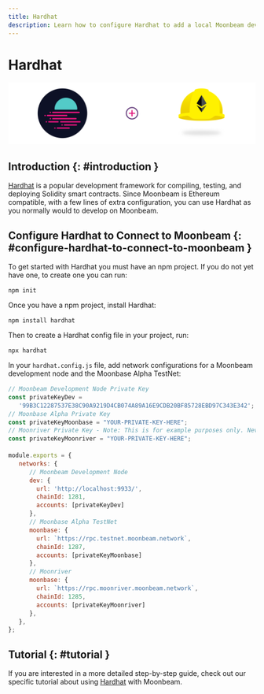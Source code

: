 ```yaml
---
title: Hardhat
description: Learn how to configure Hardhat to add a local Moonbeam development node and the Moonbase Alpha TestNet as networks for testing and deploying Solidity smart contracts.
---
```


# Hardhat

![Hardhat Create Project](/images/hardhat/hardhat-banner.png)

## Introduction {: #introduction } 

[Hardhat](https://hardhat.org/) is a popular development framework for compiling, testing, and deploying Solidity smart contracts. Since Moonbeam is Ethereum compatible, with a few lines of extra configuration, you can use Hardhat as you normally would to develop on Moonbeam.

## Configure Hardhat to Connect to Moonbeam {: #configure-hardhat-to-connect-to-moonbeam } 

To get started with Hardhat you must have an npm project. If you do not yet have one, to create one you can run:

```
npm init
```

Once you have a npm project, install Hardhat:

```
npm install hardhat
```

Then to create a Hardhat config file in your project, run:

```
npx hardhat
```

In your `hardhat.config.js` file, add network configurations for a Moonbeam development node and the Moonbase Alpha TestNet:

```javascript
// Moonbeam Development Node Private Key
const privateKeyDev =
   '99B3C12287537E38C90A9219D4CB074A89A16E9CDB20BF85728EBD97C343E342';
// Moonbase Alpha Private Key
const privateKeyMoonbase = "YOUR-PRIVATE-KEY-HERE";
// Moonriver Private Key - Note: This is for example purposes only. Never store your private keys in a JavaScript file.
const privateKeyMoonriver = "YOUR-PRIVATE-KEY-HERE";

module.exports = {
   networks: {
      // Moonbeam Development Node
      dev: {
        url: 'http://localhost:9933/',
        chainId: 1281,
        accounts: [privateKeyDev]
      },
      // Moonbase Alpha TestNet
      moonbase: {
        url: `https://rpc.testnet.moonbeam.network`,
        chainId: 1287,
        accounts: [privateKeyMoonbase]
      },
      // Moonriver
      moonbase: {
        url: `https://rpc.moonriver.moonbeam.network`,
        chainId: 1285,
        accounts: [privateKeyMoonriver]
      },
   },
};
```

## Tutorial {: #tutorial } 

If you are interested in a more detailed step-by-step guide, check out our specific tutorial about using [Hardhat](/tutorials/moonbase-alpha/hardhat/) with Moonbeam.